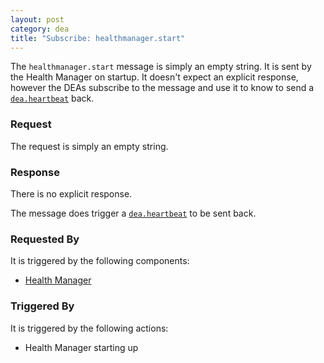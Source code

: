 ```yaml
---
layout: post
category: dea
title: "Subscribe: healthmanager.start"
---
```


The `healthmanager.start` message is simply an empty string.  It is sent by the
Health Manager on startup. It doesn't expect an explicit response, however the
DEAs subscribe to the message and use it to know to send a
[`dea.heartbeat`](/dea/publish-dea-heartbeat) back.

### Request

The request is simply an empty string.

### Response

There is no explicit response.

The message does trigger a [`dea.heartbeat`](/dea/publish-dea-heartbeat) to be
sent back.

### Requested By

It is triggered by the following components:

* [Health Manager](/health-manager/publish-healthmanager-start)

### Triggered By

It is triggered by the following actions:

* Health Manager starting up
